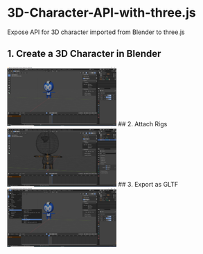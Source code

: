 # 3D-Character-API-with-three.js
Expose API for 3D character imported from Blender to three.js
## 1. Create a 3D Character in Blender
<img src="https://github.com/Em7999/3D-Character-API-with-three.js/blob/main/pics/blender-Tpose.png" width="50%">
## 2. Attach Rigs
<img src="https://github.com/Em7999/3D-Character-API-with-three.js/blob/main/pics/blender-rig.png" width="50%">
## 3. Export as GLTF
<img src="https://github.com/Em7999/3D-Character-API-with-three.js/blob/main/pics/blender-exportGLTF.png" width="50%">
